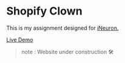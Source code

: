 # Shopify Clown

This is my assignment designed for [iNeuron.](https://ineuron.ai/)

[Live Demo](https://parveshahamed-shopify-clown.netlify.app/)

>note : Website  under construction 🛠️
